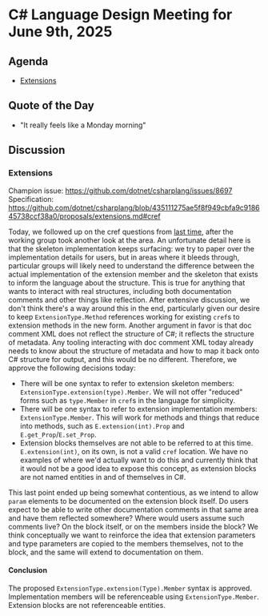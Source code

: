 # C# Language Design Meeting for June 9th, 2025

## Agenda

- [Extensions](#extensions)

## Quote of the Day

- "It really feels like a Monday morning"

## Discussion

### Extensions

Champion issue: https://github.com/dotnet/csharplang/issues/8697  
Specification: https://github.com/dotnet/csharplang/blob/435111275ae5f8f949cbfa9c918645738ccf38a0/proposals/extensions.md#cref

Today, we followed up on the cref questions from [last time](LDM-2025-06-04.md#cref-references), after the working group took another look at
the area. An unfortunate detail here is that the skeleton implementation keeps surfacing: we try to paper over the implementation details for
users, but in areas where it bleeds through, particular groups will likely need to understand the difference between the actual
implementation of the extension member and the skeleton that exists to inform the language about the structure. This is true for anything that
wants to interact with real structures, including both documentation comments and other things like reflection. After extensive discussion,
we don't think there's a way around this in the end, particularly given our desire to keep `ExtensionType.Method` references working for
existing `cref`s to extension methods in the new form. Another argument in favor is that doc comment XML does not reflect the structure
of C#; it reflects the structure of metadata. Any tooling interacting with doc comment XML today already needs to know about the structure
of metadata and how to map it back onto C# structure for output, and this would be no different. Therefore, we approve the following decisions
today:

* There will be one syntax to refer to extension skeleton members: `ExtensionType.extension(type).Member`. We will not offer "reduced" forms
  such as `type.Member` in `cref`s in the language for simplicity.
* There will be one syntax to refer to extension implementation members: `ExtensionType.Member`. This will work for methods and things that
  reduce into methods, such as `E.extension(int).Prop` and `E.get_Prop`/`E.set_Prop`.
* Extension blocks themselves are not able to be referred to at this time. `E.extension(int)`, on its own, is not a valid `cref` location.
  We have no examples of where we'd actually want to do this and currently think that it would not be a good idea to expose this concept,
  as extension blocks are not named entities in and of themselves in C#.

This last point ended up being somewhat contentious, as we intend to allow `param` elements to be documented on the extension block itself.
Do users expect to be able to write other documentation comments in that same area and have them reflected somewhere? Where would users
assume such comments live? On the block itself, or on the members inside the block? We think conceptually we want to reinforce the idea that
extension parameters and type parameters are copied to the members themselves, not to the block, and the same will extend to documentation on
them.

#### Conclusion

The proposed `ExtensionType.extension(Type).Member` syntax is approved. Implementation members will be referenceable using
`ExtensionType.Member`. Extension blocks are not referenceable entities.
